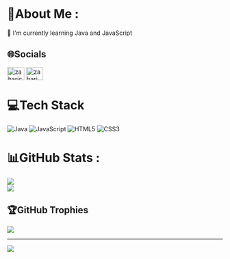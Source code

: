 # 💫About Me :
🌱 I'm currently learning Java and JavaScript

## 🌐Socials
<p align="left">
<a href="https://linkedin.com/in/zaharicheyrekov" target="blank"><img align="center" src="https://raw.githubusercontent.com/rahuldkjain/github-profile-readme-generator/master/src/images/icons/Social/linked-in-alt.svg" alt="zaharicheyrekov" height="30" width="40" /></a>
<a href="https://fb.com/zahari cheyrekov" target="blank"><img align="center" src="https://raw.githubusercontent.com/rahuldkjain/github-profile-readme-generator/master/src/images/icons/Social/facebook.svg" alt="zahari cheyrekov" height="30" width="40" /></a>
</p>

# 💻Tech Stack
![Java](https://img.shields.io/badge/java-%23ED8B00.svg?style=for-the-badge&logo=java&logoColor=white) ![JavaScript](https://img.shields.io/badge/javascript-%23323330.svg?style=for-the-badge&logo=javascript&logoColor=%23F7DF1E) ![HTML5](https://img.shields.io/badge/html5-%23E34F26.svg?style=for-the-badge&logo=html5&logoColor=white) ![CSS3](https://img.shields.io/badge/css3-%231572B6.svg?style=for-the-badge&logo=css3&logoColor=white)
# 📊GitHub Stats :
![](https://github-readme-streak-stats.herokuapp.com/?user=ZahariCheyrekov&theme=default&hide_border=true)<br/>
![](https://github-readme-stats.vercel.app/api/top-langs/?username=ZahariCheyrekov&theme=default&hide_border=true&include_all_commits=false&count_private=false&layout=compact)

## 🏆GitHub Trophies
![](https://github-profile-trophy.vercel.app/?username=ZahariCheyrekov&theme=flat&no-frame=false&no-bg=false&margin-w=4)

---
[![](https://visitcount.itsvg.in/api?id=ZahariCheyrekov&icon=5&color=12)](https://visitcount.itsvg.in)
